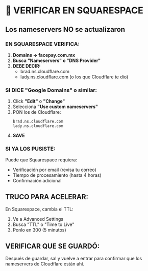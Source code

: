 # 🚨 VERIFICAR EN SQUARESPACE

## Los nameservers NO se actualizaron

### EN SQUARESPACE VERIFICA:
1. **Domains → facepay.com.mx**
2. **Busca "Nameservers" o "DNS Provider"**
3. **DEBE DECIR:**
   - brad.ns.cloudflare.com
   - lady.ns.cloudflare.com
   (o los que Cloudflare te dio)

### SI DICE "Google Domains" o similar:
1. Click **"Edit"** o **"Change"**
2. Selecciona **"Use custom nameservers"**
3. PON los de Cloudflare:
   ```
   brad.ns.cloudflare.com
   lady.ns.cloudflare.com
   ```
4. **SAVE**

### SI YA LOS PUSISTE:
Puede que Squarespace requiera:
- Verificación por email (revisa tu correo)
- Tiempo de procesamiento (hasta 4 horas)
- Confirmación adicional

## TRUCO PARA ACELERAR:
En Squarespace, cambia el TTL:
1. Ve a Advanced Settings
2. Busca "TTL" o "Time to Live"
3. Ponlo en 300 (5 minutos)

## VERIFICAR QUE SE GUARDÓ:
Después de guardar, sal y vuelve a entrar para confirmar que los nameservers de Cloudflare están ahí.